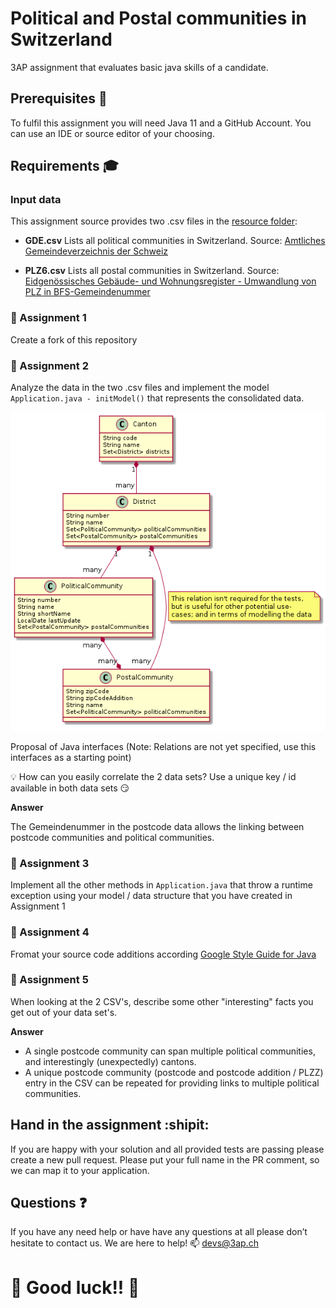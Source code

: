 # Political and Postal communities in Switzerland
3AP assignment that evaluates basic java skills of a candidate.

##  Prerequisites :school_satchel:
To fulfil this assignment you will need Java 11 and a GitHub Account. You can use an IDE or source editor of your choosing.

## Requirements :mortar_board:
### Input data
This assignment source provides two .csv files in the [resource folder](src/main/resources/):
* __GDE.csv__
Lists all political communities in Switzerland.
Source: [Amtliches Gemeindeverzeichnis der Schweiz](https://www.bfs.admin.ch/bfs/de/home/grundlagen/agvch.html) 

* __PLZ6.csv__
Lists all postal communities in Switzerland.
Source: [Eidgenössisches Gebäude- und Wohnungsregister - Umwandlung von PLZ in BFS-Gemeindenummer](https://www.bfs.admin.ch/bfs/de/home/grundlagen/agvch/gwr-korrespondenztabelle.assetdetail.7226419.html) 

### :memo: Assignment 1
Create a fork of this repository

### :memo: Assignment 2
Analyze the data in the two .csv files and implement the model ``Application.java - initModel()`` that represents the consolidated data.

![Model](model.png)

Proposal of Java interfaces (Note: Relations are not yet specified, use this interfaces as a starting point)

:bulb: How can you easily correlate the 2 data sets? Use a unique key / id available in both data sets :smirk:

**Answer**

The Gemeindenummer in the postcode data allows the linking between postcode communities and political communities.

### :memo: Assignment 3
Implement all the other methods in ``Application.java`` that throw a runtime exception using your model / data structure that you have created in Assignment 1

### :memo: Assignment 4
Fromat your source code additions according [Google Style Guide for Java](https://github.com/google/styleguide)

### :memo: Assignment 5
When looking at the 2 CSV's, describe some other "interesting" facts you get out of your data set's.

**Answer**
* A single postcode community can span multiple political communities, and interestingly (unexpectedly) cantons.
* A unique postcode community (postcode and postcode addition / PLZZ) entry in the CSV can be repeated for providing links to multiple political communities.  


## Hand in the assignment :shipit:
If you are happy with your solution and all provided tests are passing please create a new pull request. Please put your full name in the PR comment, so we can map it to your application.

## Questions :question:
If you have any need help or have have any questions at all please don’t hesitate to contact us. We are here to help! :mailbox: <devs@3ap.ch>

# :tada: Good luck!! :tada:
